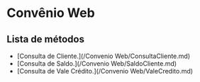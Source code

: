 # Convênio Web

## Lista de métodos

- [Consulta de Cliente.](/Convenio Web/ConsultaCliente.md)
- [Consulta de Saldo.](/Convenio Web/SaldoCliente.md)
- [Consulta de Vale Crédito.](/Convenio Web/ValeCredito.md)
